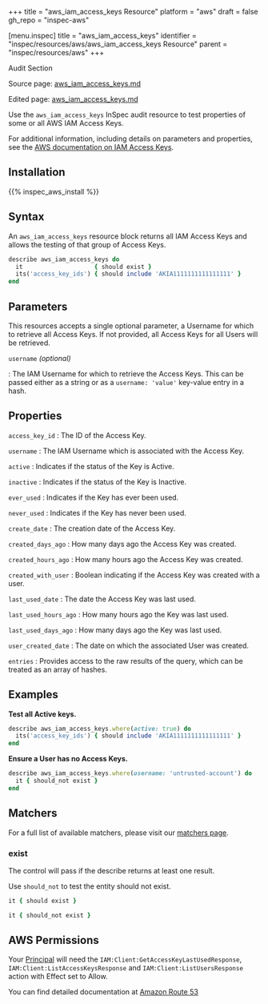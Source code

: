 +++
title = "aws_iam_access_keys Resource"
platform = "aws"
draft = false
gh_repo = "inspec-aws"

[menu.inspec]
title = "aws_iam_access_keys"
identifier = "inspec/resources/aws/aws_iam_access_keys Resource"
parent = "inspec/resources/aws"
+++

<div class="admonition-note">
<p class="admonition-note-title">Audit Section</p>
<div class="admonition-note-text">
<p>Source page: <a href="https://github.com/inspec/inspec-aws/blob/main/docs/resources/aws_iam_access_keys.md">aws_iam_access_keys.md</a></p>
<p>Edited page: <a href="https://github.com/ianmadd/inspec-aws/blob/im/hugo/docs-chef-io/content/inspec/resources/aws_iam_access_keys.md">aws_iam_access_keys.md</a></p>
</div>
</div>



Use the `aws_iam_access_keys` InSpec audit resource to test properties of some or all AWS IAM Access Keys.

For additional information, including details on parameters and properties, see the [AWS documentation on IAM Access Keys](https://docs.aws.amazon.com/IAM/latest/UserGuide/id_credentials_access-keys.html).

## Installation

{{% inspec_aws_install %}}

## Syntax

An `aws_iam_access_keys` resource block returns all IAM Access Keys and allows the testing of that group of Access Keys.

```ruby
describe aws_iam_access_keys do
  it                    { should exist }
  its('access_key_ids') { should include 'AKIA1111111111111111' }
end
```

## Parameters

This resources accepts a single optional parameter, a Username for which to retrieve all Access Keys.
If not provided, all Access Keys for all Users will be retrieved.

`username` _(optional)_

: The IAM Username for which to retrieve the Access Keys.
  This can be passed either as a string or as a `username: 'value'` key-value entry in a hash.

## Properties

`access_key_id`
: The ID of the Access Key.

`username`
: The IAM Username which is associated with the Access Key.

`active`
: Indicates if the status of the Key is Active.

`inactive`
: Indicates if the status of the Key is Inactive.

`ever_used`
: Indicates if the Key has ever been used.

`never_used`
: Indicates if the Key has never been used.

`create_date`
: The creation date of the Access Key.

`created_days_ago`
: How many days ago the Access Key was created.

`created_hours_ago`
: How many hours ago the Access Key was created.

`created_with_user`
: Boolean indicating if the Access Key was created with a user.

`last_used_date`
: The date the Access Key was last used.

`last_used_hours_ago`
: How many hours ago the Key was last used.

`last_used_days_ago`
: How many days ago the Key was last used.

`user_created_date`
: The date on which the associated User was created.

`entries`
: Provides access to the raw results of the query, which can be treated as an array of hashes.

## Examples

**Test all Active keys.**

```ruby
describe aws_iam_access_keys.where(active: true) do
  its('access_key_ids') { should include 'AKIA1111111111111111' }
end
```

**Ensure a User has no Access Keys.**

```ruby
describe aws_iam_access_keys.where(username: 'untrusted-account') do
  it { should_not exist }
end
```

## Matchers

For a full list of available matchers, please visit our [matchers page](https://www.inspec.io/docs/reference/matchers/).

### exist

The control will pass if the describe returns at least one result.

Use `should_not` to test the entity should not exist.

```ruby
it { should exist }
```

```ruby
it { should_not exist }
```

## AWS Permissions

Your [Principal](https://docs.aws.amazon.com/IAM/latest/UserGuide/intro-structure.html#intro-structure-principal) will need the `IAM:Client:GetAccessKeyLastUsedResponse`, `IAM:Client:ListAccessKeysResponse` and `IAM:Client:ListUsersResponse` action with Effect set to Allow.

You can find detailed documentation at [Amazon Route 53](https://docs.aws.amazon.com/Route53/latest/DeveloperGuide/r53-api-permissions-ref.html)